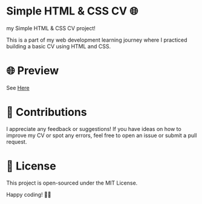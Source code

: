 # Simple HTML & CSS CV 🌐
my Simple HTML & CSS CV project!

This is a part of my web development learning journey where I practiced building a basic CV using HTML and CSS.

# 🌐 Preview
See [Here](https://aachal28.github.io/CV/)

# 📝 Contributions
I appreciate any feedback or suggestions! If you have ideas on how to improve my CV or spot any errors, feel free to open an issue or submit a pull request.

# 📄 License
This project is open-sourced under the MIT License.

Happy coding! 🚀✨
